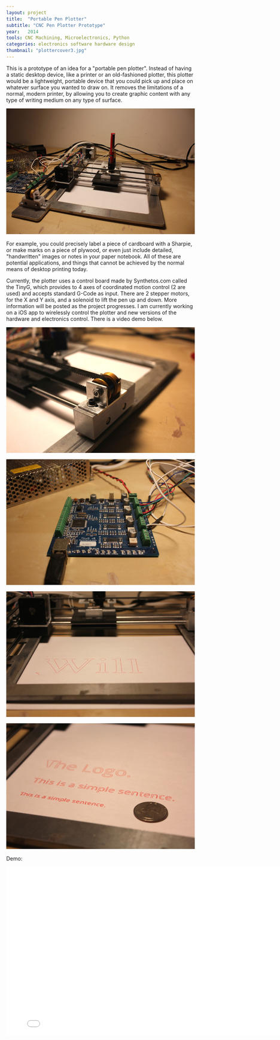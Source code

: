 ```yaml
---
layout: project
title:  "Portable Pen Plotter"
subtitle: "CNC Pen Plotter Prototype"
year:   2014
tools: CNC Machining, Microelectronics, Python 
categories: electronics software hardware design
thumbnail: "plottercover3.jpg"
---
```




This is a prototype of an idea for a "portable pen plotter". Instead of having a static desktop device, like a printer or an old-fashioned plotter, this plotter would be a lightweight, portable device that you could pick up and place on whatever surface you wanted to draw on. It removes the limitations of a normal, modern printer, by allowing you to create graphic content with any type of writing medium on any type of surface.

![alt text](/assets/plotterview2.jpg)

For example, you could precisely label a piece of cardboard with a Sharpie, or make marks on a piece of plywood, or even just include detailed, "handwritten" images or notes in your paper notebook. All of these are potential applications, and things that cannot be achieved by the normal means of desktop printing today. 

Currently, the plotter uses a control board made by Synthetos.com called the TinyG, which provides to 4 axes of coordinated motion control (2 are used) and accepts standard G-Code as input. There are 2 stepper motors, for the X and Y axis, and a solenoid to lift the pen up and down. More information will be posted as the project progresses. I am currently working on a iOS app to wirelessly control the plotter and new versions of the hardware and electronics control. There is a video demo below.



![alt text](/assets/yaxis1.jpg)

![alt text](/assets/controlboard2.jpg)

![alt text](/assets/textwill.jpg)

![alt text](/assets/smalltext1.jpg)

Demo:

<iframe src="//player.vimeo.com/video/95462498" width="800" height="450" frameborder="0" webkitallowfullscreen mozallowfullscreen allowfullscreen></iframe>





